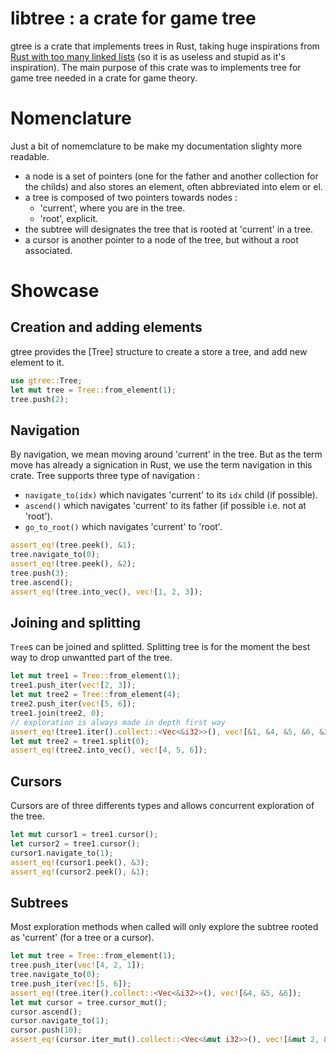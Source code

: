 # libtree : a crate for game tree

gtree is a crate that implements trees in Rust, taking huge inspirations from [Rust with too
many linked lists](https://rust-unofficial.github.io/too-many-lists/) (so it is as useless and
stupid as
it's inspiration). The main purpose of this crate was to implements tree for game tree needed
in a crate for game theory.

# Nomenclature
Just a bit of nomemclature to be make my documentation slighty more readable.
- a node is a set of pointers (one for the father and another collection for the childs) and
also stores an element, often abbreviated into elem or el.
- a tree is composed of two pointers towards nodes :
    - 'current', where you are in the tree.
    - 'root', explicit.
- the subtree will designates the tree that is rooted at 'current' in a tree.
- a cursor is another pointer to a node of the tree, but without a root associated.

# Showcase
## Creation and adding elements
gtree provides the [Tree] structure to create a store a tree, and add new element to it.
```rust
use gtree::Tree;
let mut tree = Tree::from_element(1);
tree.push(2);
```

## Navigation
By navigation, we mean moving around 'current' in the tree. But as the term move has already a
signication in Rust, we use the term navigation in this crate.
Tree supports three type of navigation :
- `navigate_to(idx)` which navigates 'current' to its `idx` child (if possible).
- `ascend()` which navigates 'current' to its father (if possible i.e. not at 'root').
- `go_to_root()` which navigates 'current' to 'root'.
```rust
assert_eq!(tree.peek(), &1);
tree.navigate_to(0);
assert_eq!(tree.peek(), &2);
tree.push(3);
tree.ascend();
assert_eq!(tree.into_vec(), vec![1, 2, 3]);
```

## Joining and splitting
`Tree`s can be joined and splitted. Splitting tree is for the moment the best way to drop
unwantted part of the tree.
```rust
let mut tree1 = Tree::from_element(1);
tree1.push_iter(vec![2, 3]);
let mut tree2 = Tree::from_element(4);
tree2.push_iter(vec![5, 6]);
tree1.join(tree2, 0);
// exploration is always made in depth first way
assert_eq!(tree1.iter().collect::<Vec<&i32>>(), vec![&1, &4, &5, &6, &2, &3]);
let mut tree2 = tree1.split(0);
assert_eq!(tree2.into_vec(), vec![4, 5, 6]);
```

## Cursors
Cursors are of three differents types and allows concurrent exploration of the tree.
```rust
let mut cursor1 = tree1.cursor();
let cursor2 = tree1.cursor();
cursor1.navigate_to(1);
assert_eq!(cursor1.peek(), &3);
assert_eq!(cursor2.peek(), &1);
```

## Subtrees
Most exploration methods when called will only explore the subtree rooted as 'current' (for a
tree or a cursor).
```rust
let mut tree = Tree::from_element(1);
tree.push_iter(vec![4, 2, 1]);
tree.navigate_to(0);
tree.push_iter(vec![5, 6]);
assert_eq!(tree.iter().collect::<Vec<&i32>>(), vec![&4, &5, &6]);
let mut cursor = tree.cursor_mut();
cursor.ascend();
cursor.navigate_to(1);
cursor.push(10);
assert_eq!(cursor.iter_mut().collect::<Vec<&mut i32>>(), vec![&mut 2, &mut 10]);
```
